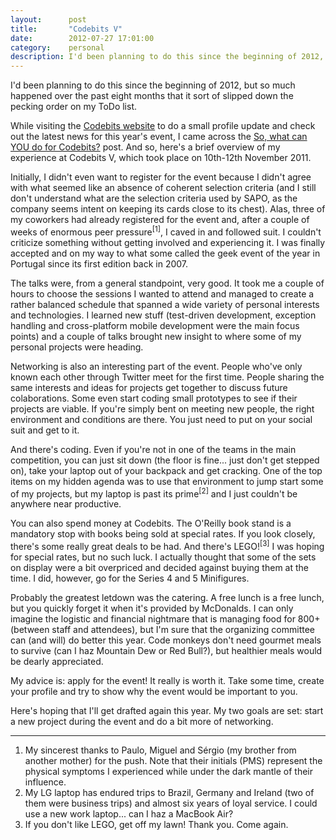 ```yaml
---
layout:      post
title:       "Codebits V"
date:        2012-07-27 17:01:00
category:    personal
description: I'd been planning to do this since the beginning of 2012, but so much happened over the past eight months that it sort of slipped down the pecking order on my ToDo list.
---
```


I'd been planning to do this since the beginning of 2012, but so much happened over the past eight months that it sort of slipped down the pecking order on my ToDo list.

While visiting the [Codebits website][codebits] to do a small profile update and check out the latest news for this year's event, I came across the [So, what can YOU do for Codebits?][what-can-you-do] post. And so, here's a brief overview of my experience at Codebits V, which took place on 10th-12th November 2011.

Initially, I didn't even want to register for the event because I didn't agree with what seemed like an absence of coherent selection criteria (and I still don't understand what are the selection criteria used by SAPO, as the company seems intent on keeping its cards close to its chest). Alas, three of my coworkers had already registered for the event and, after a couple of weeks of enormous peer pressure<sup id="ref_1">[1]</sup>, I caved in and followed suit. I couldn't criticize something without getting involved and experiencing it. I was finally accepted and on my way to what some called the geek event of the year in Portugal since its first edition back in 2007.

The talks were, from a general standpoint, very good. It took me a couple of hours to choose the sessions I wanted to attend and managed to create a rather balanced schedule that spanned a wide variety of personal interests and technologies. I learned new stuff (test-driven development, exception handling and cross-platform mobile development were the main focus points) and a couple of talks brought new insight to where some of my personal projects were heading.

Networking is also an interesting part of the event. People who've only known each other through Twitter meet for the first time. People sharing the same interests and ideas for projects get together to discuss future colaborations. Some even start coding small prototypes to see if their projects are viable. If you're simply bent on meeting new people, the right environment and conditions are there. You just need to put on your social suit and get to it.

And there's coding. Even if you're not in one of the teams in the main competition, you can just sit down (the floor is fine... just don't get stepped on), take your laptop out of your backpack and get cracking. One of the top items on my hidden agenda was to use that environment to jump start some of my projects, but my laptop is past its prime<sup id="ref_fn_1">[2]</sup> and I just couldn't be anywhere near productive.

You can also spend money at Codebits. The O'Reilly book stand is a mandatory stop with books being sold at special rates. If you look closely, there's some really great deals to be had. And there's LEGO!<sup id="ref_fn_1">[3]</sup> I was hoping for special rates, but no such luck. I actually thought that some of the sets on display were a bit overpriced and decided against buying them at the time. I did, however, go for the Series 4 and 5 Minifigures.

Probably the greatest letdown was the catering. A free lunch is a free lunch, but you quickly forget it when it's provided by McDonalds. I can only imagine the logistic and financial nightmare that is managing food for 800+ (between staff and attendees), but I'm sure that the organizing committee can (and will) do better this year. Code monkeys don't need gourmet meals to survive (can I haz Mountain Dew or Red Bull?), but healthier meals would be dearly appreciated.

My advice is: apply for the event! It really is worth it. Take some time, create your profile and try to show why the event would be important to you.

Here's hoping that I'll get drafted again this year. My two goals are set: start a new project during the event and do a bit more of networking.

---

1. My sincerest thanks to Paulo, Miguel and Sérgio (my brother from another mother) for the push. Note that their initials (PMS) represent the physical symptoms I experienced while under the dark mantle of their influence.
2. My LG laptop has endured trips to Brazil, Germany and Ireland (two of them were business trips) and almost six years of loyal service. I could use a new work laptop... can I haz a MacBook Air?
3. If you don't like LEGO, get off my lawn! Thank you. Come again.

[codebits]:        https://codebits.eu/
[what-can-you-do]: https://codebits.eu/s/blog/a7a719ea3a27fd99f66784bee362fcad
